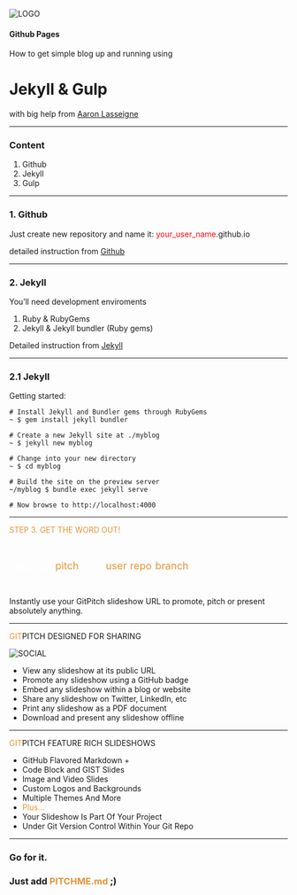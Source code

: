 ![LOGO](https://d1z75bzl1vljy2.cloudfront.net/img/gp-logo.png)

#### Github Pages

How to get simple blog up and running using
# Jekyll & Gulp
with big help from [Aaron Lasseigne](https://aaronlasseigne.com/2016/02/03/using-gulp-with-jekyll/)

---

### Content
1. Github
2. Jekyll
3. Gulp

---

### 1. Github

Just create new repository and name it:
<span style="color:red">your_user_name</span>.github.io

detailed instruction from [Github](https://pages.github.com/)


---

### 2. Jekyll

You’ll need development enviroments
<br>
1. Ruby & RubyGems
2. Jekyll & Jekyll bundler (Ruby gems)


Detailed instruction from [Jekyll](https://jekyllrb.com/docs/quickstart/)

---

### 2.1 Jekyll

Getting started:
```
# Install Jekyll and Bundler gems through RubyGems
~ $ gem install jekyll bundler

# Create a new Jekyll site at ./myblog
~ $ jekyll new myblog

# Change into your new directory
~ $ cd myblog

# Build the site on the preview server
~/myblog $ bundle exec jekyll serve

# Now browse to http://localhost:4000
```


---


<span style="color: #e49436">STEP 3. GET THE WORD OUT!</span>

<br>

<span style="font-size: 1.3em;"><span style="color:white">htt</span><span style="color:white">ps://git</span><span style="color: #e49436">pitch</span><span style="color: white">.com/<span style="color: #e49436">user</span>/<span style="color: #e49436">repo</span>/<span style="color: #e49436">branch</span></span>

<br>

Instantly use your GitPitch slideshow URL to promote, pitch or present absolutely anything.

---

<span style="color: #e49436">GIT</span>PITCH DESIGNED FOR SHARING

![SOCIAL](https://d1z75bzl1vljy2.cloudfront.net/hello-world/gp-social.jpg)

- View any slideshow at its public URL
- Promote any slideshow using a GitHub badge
- Embed any slideshow within a blog or website
- Share any slideshow on Twitter, LinkedIn, etc
- Print any slideshow as a PDF document
- Download and present any slideshow offline

---

<span style="color: #e49436">GIT</span>PITCH FEATURE RICH SLIDESHOWS

- GitHub Flavored Markdown +
- Code Block and GIST Slides
- Image and Video Slides
- Custom Logos and Backgrounds
- Multiple Themes And More
- <span style="color: #e49436">Plus...</span>
- Your Slideshow Is Part Of Your Project
- Under Git Version Control Within Your Git Repo


---

### Go for it.
### Just add <span style="color: #e49436; text-transform: none">PITCHME.md</span> ;)
